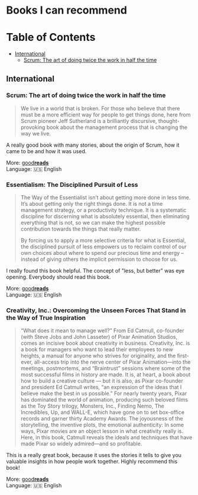 # Books I can recommend

Table of Contents
=================

* [International](#international)
   * [Scrum: The art of doing twice the work in half the time](#scrum-the-art-of-doing-twice-the-work-in-half-the-time)


## International

### Scrum: The art of doing twice the work in half the time

>We live in a world that is broken. For those who believe that there must be a more efficient way for people to get things done, here from Scrum pioneer Jeff Sutherland is a brilliantly discursive, thought-provoking book about the management process that is changing the way we live.

A really good book with many stories, about the origin of Scrum, how it came to be and how it was used.

More: [good**reads**](https://www.goodreads.com/book/show/19288230-scrum) <br>
Language: :us: English 

### Essentialism: The Disciplined Pursuit of Less

>The Way of the Essentialist isn’t about getting more done in less time. It’s about getting only the right things done.  It is not  a time management strategy, or a productivity technique. It is a systematic discipline for discerning what is absolutely essential, then eliminating everything that is not, so we can make the highest possible contribution towards the things that really matter.  
>
> By forcing us to apply a more selective criteria for what is Essential, the disciplined pursuit of less empowers us to reclaim control of our own choices about where to spend our precious time and energy – instead of giving others the implicit permission to choose for us.

I really found this book helpful. The concept of "less, but better" was eye opening. Everybody should read this book.

More: [good**reads**](https://www.goodreads.com/book/show/22543496-elon-musk) <br>
Language: :us: English 

### Creativity, Inc.: Overcoming the Unseen Forces That Stand in the Way of True Inspiration

> “What does it mean to manage well?”
> From Ed Catmull, co-founder (with Steve Jobs and John Lasseter) of Pixar Animation Studios, comes an incisive book about creativity in business. Creativity, Inc. is a book for managers who want to lead their employees to new heights, a manual for anyone who strives for originality, and the first-ever, all-access trip into the nerve center of Pixar Animation—into the meetings, postmortems, and “Braintrust” sessions where some of the most successful films in history are made. It is, at heart, a book about how to build a creative culture — but it is also, as Pixar co-founder and president Ed Catmull writes, “an expression of the ideas that I believe make the best in us possible.” For nearly twenty years, Pixar has dominated the world of animation, producing such beloved films as the Toy Story trilogy, Monsters, Inc., Finding Nemo, The Incredibles, Up, and WALL-E, which have gone on to set box-office records and garner thirty Academy Awards. The joyousness of the storytelling, the inventive plots, the emotional authenticity: In some ways, Pixar movies are an object lesson in what creativity really is. Here, in this book, Catmull reveals the ideals and techniques that have made Pixar so widely admired—and so profitable.

This is a really great book, because it uses the stories it tells to give you valuable insights in how people work together. Highly recommend this book!

More: [good**reads**](https://www.goodreads.com/book/show/18077903-creativity-inc) <br>
Language: :us: English 

